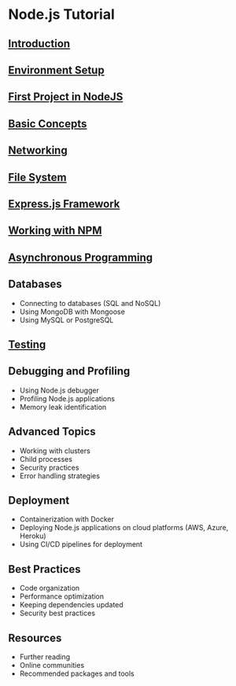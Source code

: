 # Node.js Tutorial

## [Introduction](./Introduction.md)


## [Environment Setup](./installing%20node.md)

## [First Project in NodeJS](./first-nodejs.md)

## [Basic Concepts](./node-architecture-event-loop.md)



## [Networking](.\nodejs-networking.md)


## [File System](./file-handling.md)

## [Express.js Framework](./nodejs-express.md)

## [Working with NPM](./nods-working-npm.md)

## [Asynchronous Programming](./nodejs-async.md)


## Databases
- Connecting to databases (SQL and NoSQL)
- Using MongoDB with Mongoose
- Using MySQL or PostgreSQL

## [Testing](./nodejs-testing.md)

## Debugging and Profiling
- Using Node.js debugger
- Profiling Node.js applications
- Memory leak identification

## Advanced Topics
- Working with clusters
- Child processes
- Security practices
- Error handling strategies

## Deployment
- Containerization with Docker
- Deploying Node.js applications on cloud platforms (AWS, Azure, Heroku)
- Using CI/CD pipelines for deployment

## Best Practices
- Code organization
- Performance optimization
- Keeping dependencies updated
- Security best practices

## Resources
- Further reading
- Online communities
- Recommended packages and tools
